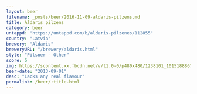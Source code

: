 ```yaml
---
layout: beer
filename: _posts/beer/2016-11-09-aldaris-pilzens.md
title: Aldaris pilzens
category: beer
untappd: "https://untappd.com/b/aldaris-pilzenes/112855"
country: "Latvia"
brewery: "Aldaris"
breweryURL: "/brewery/aldaris.html"
style: "Pilsner - Other"
score: 5
img: https://scontent.xx.fbcdn.net/v/t1.0-0/p480x480/1238101_10151888670483745_714083820_n.jpg?oh=c3284a7bb43572a33c4b4058cdac2a3d&oe=5A15D80A
beer-date: "2013-09-01"
desc: "Lacks any real flavour"
permalink: /beer/:title.html
---
```

